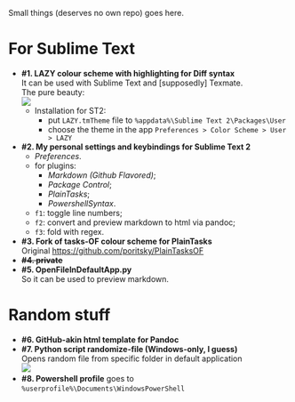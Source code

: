 Small things (deserves no own repo) goes here.

# For Sublime Text
- **\#1. LAZY colour scheme with highlighting for Diff syntax**  
    It can be used with Sublime Text and [supposedly] Texmate.  
    The pure beauty:  
    [![](http://storage7.static.itmages.ru/i/13/0608/h_1370707407_2730244_fb28f528b6.png)](http://storage7.static.itmages.ru/i/13/0608/h_1370707407_2730244_fb28f528b6.png)
    - Installation for ST2:
        - put `LAZY.tmTheme` file to `%appdata%\Sublime Text 2\Packages\User`
        - choose the theme in the app `Preferences > Color Scheme > User > LAZY`
- **\#2. My personal settings and keybindings for Sublime Text 2**
    - _Preferences_.
    - for plugins:
        - _Markdown (Github Flavored)_;
        - _Package Control_;
        - _PlainTasks_;
        - _PowershellSyntax_.
    - `f1`: toggle line numbers;
    - `f2`: convert and preview markdown to html via pandoc;
    - `f3`: fold with regex.
- **\#3. Fork of tasks-OF colour scheme for PlainTasks**  
    Original <https://github.com/poritsky/PlainTasksOF>
- **~~\#4. private~~**
- **\#5. OpenFileInDefaultApp.py**  
    So it can be used to preview markdown.

# Random stuff
- **\#6. GitHub-akin html template for Pandoc**
- **\#7. Python script randomize-file (Windows-only, I guess)**  
    Opens random file from specific folder in default application  
    [![](http://storage7.static.itmages.com/i/13/1020/h_1382288778_9465968_6ccfac0d37.png)](http://storage7.static.itmages.com/i/13/1020/h_1382288778_9465968_6ccfac0d37.png)
- **\#8. Powershell profile** goes to `%userprofile%\Documents\WindowsPowerShell`
